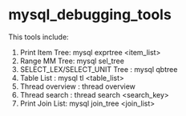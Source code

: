 # mysql_debugging_tools
This tools include:
1. Print Item Tree: mysql exprtree <item_list>
2. Range MM Tree: mysql sel_tree <tree>
3. SELECT_LEX/SELECT_UNIT Tree : mysql qbtree <unit>
4. Table List : mysql tl <table_list>
5. Thread overview : thread overview
6. Thread search : thread search <search_key>
7. Print Join List: mysql join_tree <join_list>
